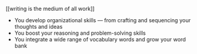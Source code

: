 [[writing is the medium of all work]]

-   You develop organizational skills — from crafting and sequencing your thoughts and ideas
-   You boost your reasoning and problem-solving skills
-   You integrate a wide range of vocabulary words and grow your word bank



